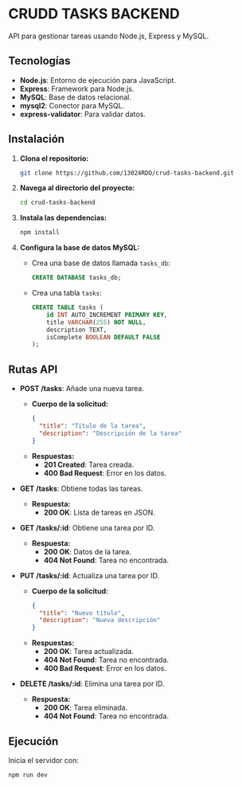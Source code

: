 # CRUDD TASKS BACKEND

API para gestionar tareas usando Node.js, Express y MySQL.

## Tecnologías

- **Node.js**: Entorno de ejecución para JavaScript.
- **Express**: Framework para Node.js.
- **MySQL**: Base de datos relacional.
- **mysql2**: Conector para MySQL.
- **express-validator**: Para validar datos.

## Instalación

1. **Clona el repositorio:**

    ```bash
    git clone https://github.com/13024RDO/crud-tasks-backend.git
    ```

2. **Navega al directorio del proyecto:**

    ```bash
    cd crud-tasks-backend
    ```

3. **Instala las dependencias:**

    ```bash
    npm install
    ```

4. **Configura la base de datos MySQL:**

    - Crea una base de datos llamada `tasks_db`:

      ```sql
      CREATE DATABASE tasks_db;
      ```

    - Crea una tabla `tasks`:

      ```sql
      CREATE TABLE tasks (
          id INT AUTO_INCREMENT PRIMARY KEY,
          title VARCHAR(255) NOT NULL,
          description TEXT,
          isComplete BOOLEAN DEFAULT FALSE
      );
      ```

## Rutas API

- **POST /tasks**: Añade una nueva tarea.
  - **Cuerpo de la solicitud:**
    ```json
    {
      "title": "Título de la tarea",
      "description": "Descripción de la tarea"
    }
    ```
  - **Respuestas:**
    - **201 Created**: Tarea creada.
    - **400 Bad Request**: Error en los datos.

- **GET /tasks**: Obtiene todas las tareas.
  - **Respuesta:**
    - **200 OK**: Lista de tareas en JSON.

- **GET /tasks/:id**: Obtiene una tarea por ID.
  - **Respuesta:**
    - **200 OK**: Datos de la tarea.
    - **404 Not Found**: Tarea no encontrada.

- **PUT /tasks/:id**: Actualiza una tarea por ID.
  - **Cuerpo de la solicitud:**
    ```json
    {
      "title": "Nuevo título",
      "description": "Nueva descripción"
    }
    ```
  - **Respuestas:**
    - **200 OK**: Tarea actualizada.
    - **404 Not Found**: Tarea no encontrada.
    - **400 Bad Request**: Error en los datos.

- **DELETE /tasks/:id**: Elimina una tarea por ID.
  - **Respuesta:**
    - **200 OK**: Tarea eliminada.
    - **404 Not Found**: Tarea no encontrada.

## Ejecución

Inicia el servidor con:

```bash
npm run dev
